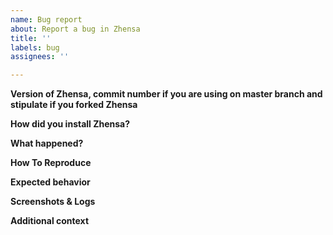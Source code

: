 ```yaml
---
name: Bug report
about: Report a bug in Zhensa
title: ''
labels: bug
assignees: ''

---
```

<!-- PLEASE FILL THESE FIELDS, IT REALLY HELPS THE MAINTAINERS OF Zhensa -->

**Version of Zhensa, commit number if you are using on master branch and stipulate if you forked Zhensa**
<!-- If you are running on master branch using git execute this command
in order to fetch the latest commit ID:
```
git log -1
``` 
If you are using zhensa-docker then look at the bottom of the Zhensa page
and check for the version after "Powered by Zhensa"

Please also stipulate if you are using a forked version of Zhensa and
include a link to the fork source code.
-->
**How did you install Zhensa?**
<!-- Did you install Zhensa using the official wiki or using zhensa-docker
or manually by executing the zhensa/webapp.py file? -->
**What happened?**
<!-- A clear and concise description of what the bug is. -->

**How To Reproduce**
<!-- How can we reproduce this issue? (as minimally and as precisely as possible) -->

**Expected behavior**
<!-- A clear and concise description of what you expected to happen. -->

**Screenshots & Logs**
<!-- If applicable, add screenshots, logs to help explain your problem. -->

**Additional context**
<!-- Add any other context about the problem here. -->

